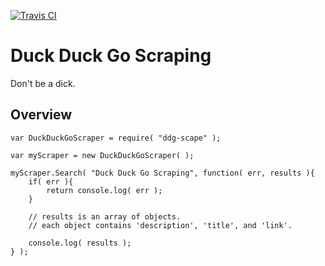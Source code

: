 [![Travis CI](https://travis-ci.org/robertkeizer/ddg-scrape.svg?branch=master)](https://travis-ci.org/robertkeizer/ddg-scrape)

# Duck Duck Go Scraping

Don't be a dick. 


## Overview

```
var DuckDuckGoScraper = require( "ddg-scape" );

var myScraper = new DuckDuckGoScraper( );

myScraper.Search( "Duck Duck Go Scraping", function( err, results ){
	if( err ){
		return console.log( err );
	}

	// results is an array of objects.
	// each object contains 'description', 'title', and 'link'.

	console.log( results );
} );
```
